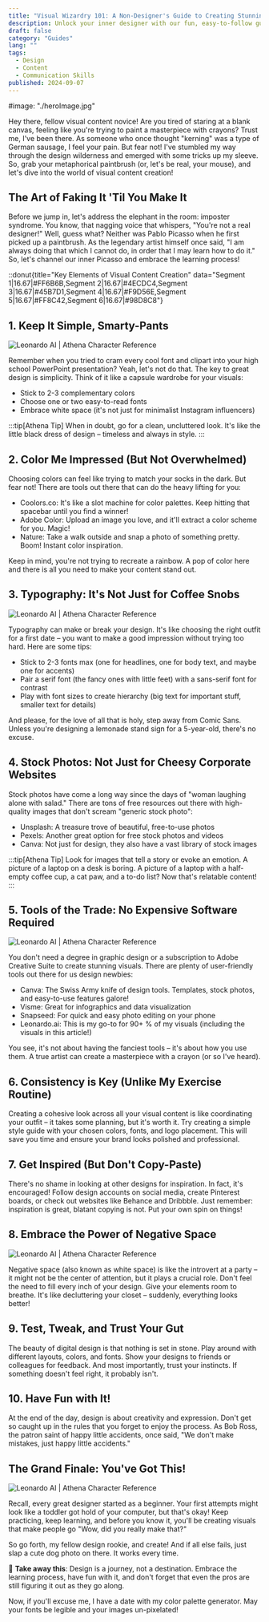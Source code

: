 ```yaml
---
title: "Visual Wizardry 101: A Non-Designer's Guide to Creating Stunning Content"
description: Unlock your inner designer with our fun, easy-to-follow guide to visual content creation. No fancy degree required – just creativity and a sense of humor!
draft: false
category: "Guides"
lang: ""
tags:
  - Design
  - Content
  - Communication Skills
published: 2024-09-07
---
```


#image: "./heroImage.jpg"


Hey there, fellow visual content novice! Are you tired of staring at a blank canvas, feeling like you're trying to paint a masterpiece with crayons? Trust me, I've been there. As someone who once thought "kerning" was a type of German sausage, I feel your pain. But fear not! I've stumbled my way through the design wilderness and emerged with some tricks up my sleeve. So, grab your metaphorical paintbrush (or, let's be real, your mouse), and let's dive into the world of visual content creation!


## The Art of Faking It 'Til You Make It

Before we jump in, let's address the elephant in the room: imposter syndrome. You know, that nagging voice that whispers, "You're not a real designer!" Well, guess what? Neither was Pablo Picasso when he first picked up a paintbrush. As the legendary artist himself once said, "I am always doing that which I cannot do, in order that I may learn how to do it." So, let's channel our inner Picasso and embrace the learning process!

::donut{title="Key Elements of Visual Content Creation" data="Segment 1|16.67|#FF6B6B,Segment 2|16.67|#4ECDC4,Segment 3|16.67|#45B7D1,Segment 4|16.67|#F9D56E,Segment 5|16.67|#FF8C42,Segment 6|16.67|#98D8C8"}

## 1. Keep It Simple, Smarty-Pants

![Leonardo AI | Athena Character Reference][def]

Remember when you tried to cram every cool font and clipart into your high school PowerPoint presentation? Yeah, let's not do that. The key to great design is simplicity. Think of it like a capsule wardrobe for your visuals:

- Stick to 2-3 complementary colors
- Choose one or two easy-to-read fonts
- Embrace white space (it's not just for minimalist Instagram influencers)

:::tip[Athena Tip]
When in doubt, go for a clean, uncluttered look. It's like the little black dress of design – timeless and always in style.
:::

## 2. Color Me Impressed (But Not Overwhelmed)

Choosing colors can feel like trying to match your socks in the dark. But fear not! There are tools out there that can do the heavy lifting for you:

- Coolors.co: It's like a slot machine for color palettes. Keep hitting that spacebar until you find a winner!
- Adobe Color: Upload an image you love, and it'll extract a color scheme for you. Magic!
- Nature: Take a walk outside and snap a photo of something pretty. Boom! Instant color inspiration.

Keep in mind, you're not trying to recreate a rainbow. A pop of color here and there is all you need to make your content stand out.

## 3. Typography: It's Not Just for Coffee Snobs

![Leonardo AI | Athena Character Reference](https://res-3.cloudinary.com/ddicetqs5/image/upload/f_auto,fl_force_strip,q_auto:best/v1/wayfinder-ghost-blog/Illustrative_Albedo_A_captivating_techsavvy_woman_Athena_exudi_3--43-)

Typography can make or break your design. It's like choosing the right outfit for a first date – you want to make a good impression without trying too hard. Here are some tips:

- Stick to 2-3 fonts max (one for headlines, one for body text, and maybe one for accents)
- Pair a serif font (the fancy ones with little feet) with a sans-serif font for contrast
- Play with font sizes to create hierarchy (big text for important stuff, smaller text for details)

And please, for the love of all that is holy, step away from Comic Sans. Unless you're designing a lemonade stand sign for a 5-year-old, there's no excuse.

## 4. Stock Photos: Not Just for Cheesy Corporate Websites

Stock photos have come a long way since the days of "woman laughing alone with salad." There are tons of free resources out there with high-quality images that don't scream "generic stock photo":

- Unsplash: A treasure trove of beautiful, free-to-use photos
- Pexels: Another great option for free stock photos and videos
- Canva: Not just for design, they also have a vast library of stock images

:::tip[Athena Tip]
Look for images that tell a story or evoke an emotion. A picture of a laptop on a desk is boring. A picture of a laptop with a half-empty coffee cup, a cat paw, and a to-do list? Now that's relatable content!
:::

## 5. Tools of the Trade: No Expensive Software Required

![Leonardo AI | Athena Character Reference](https://res-5.cloudinary.com/ddicetqs5/image/upload/f_auto,fl_force_strip,q_auto:best/v1/wayfinder-ghost-blog/Illustrative_Albedo_A_captivating_techsavvy_woman_Athena_exudi_4--46-)

You don't need a degree in graphic design or a subscription to Adobe Creative Suite to create stunning visuals. There are plenty of user-friendly tools out there for us design newbies:

- Canva: The Swiss Army knife of design tools. Templates, stock photos, and easy-to-use features galore!
- Visme: Great for infographics and data visualization
- Snapseed: For quick and easy photo editing on your phone
- Leonardo.ai: This is my go-to for 90+ % of my visuals (including the visuals in this article!)

You see, it's not about having the fanciest tools – it's about how you use them. A true artist can create a masterpiece with a crayon (or so I've heard).

## 6. Consistency is Key (Unlike My Exercise Routine)

Creating a cohesive look across all your visual content is like coordinating your outfit – it takes some planning, but it's worth it. Try creating a simple style guide with your chosen colors, fonts, and logo placement. This will save you time and ensure your brand looks polished and professional.

## 7. Get Inspired (But Don't Copy-Paste)

There's no shame in looking at other designs for inspiration. In fact, it's encouraged! Follow design accounts on social media, create Pinterest boards, or check out websites like Behance and Dribbble. Just remember: inspiration is great, blatant copying is not. Put your own spin on things!

## 8. Embrace the Power of Negative Space

![Leonardo AI | Athena Character Reference](https://res-3.cloudinary.com/ddicetqs5/image/upload/f_auto,fl_force_strip,q_auto:best/v1/wayfinder-ghost-blog/Illustrative_Albedo_A_captivating_techsavvy_woman_Athena_exudi_2--43-)

Negative space (also known as white space) is like the introvert at a party – it might not be the center of attention, but it plays a crucial role. Don't feel the need to fill every inch of your design. Give your elements room to breathe. It's like decluttering your closet – suddenly, everything looks better!

## 9. Test, Tweak, and Trust Your Gut

The beauty of digital design is that nothing is set in stone. Play around with different layouts, colors, and fonts. Show your designs to friends or colleagues for feedback. And most importantly, trust your instincts. If something doesn't feel right, it probably isn't.

## 10. Have Fun with It!

At the end of the day, design is about creativity and expression. Don't get so caught up in the rules that you forget to enjoy the process. As Bob Ross, the patron saint of happy little accidents, once said, "We don't make mistakes, just happy little accidents."

## The Grand Finale: You've Got This!

![Leonardo AI | Athena Character Reference](https://res-2.cloudinary.com/ddicetqs5/image/upload/f_auto,fl_force_strip,q_auto:best/v1/wayfinder-ghost-blog/Illustrative_Albedo_A_captivating_techsavvy_woman_Athena_exudi_1--49-)

Recall, every great designer started as a beginner. Your first attempts might look like a toddler got hold of your computer, but that's okay! Keep practicing, keep learning, and before you know it, you'll be creating visuals that make people go "Wow, did you really make that?"

So go forth, my fellow design rookie, and create! And if all else fails, just slap a cute dog photo on there. It works every time.

🎨 **Take away this**: Design is a journey, not a destination. Embrace the learning process, have fun with it, and don't forget that even the pros are still figuring it out as they go along.

Now, if you'll excuse me, I have a date with my color palette generator. May your fonts be legible and your images un-pixelated!

[def]: https://res-4.cloudinary.com/ddicetqs5/image/upload/f_auto,fl_force_strip,q_auto:best/v1/wayfinder-ghost-blog/Illustrative_Albedo_A_captivating_techsavvy_woman_Athena_exudi_0--45-
